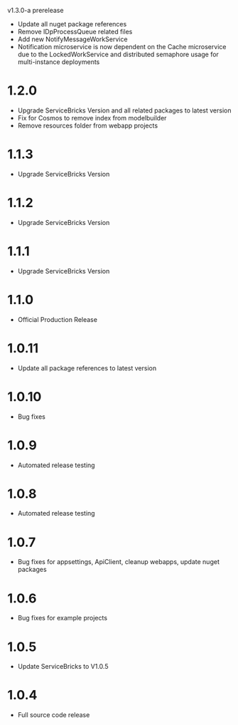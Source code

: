 v1.3.0-a prerelease
- Update all nuget package references
- Remove IDpProcessQueue related files
- Add new NotifyMessageWorkService
- Notification microservice is now dependent on the Cache microservice due to the LockedWorkService and distributed semaphore usage for multi-instance deployments

# 1.2.0
- Upgrade ServiceBricks Version and all related packages to latest version
- Fix for Cosmos to remove index from modelbuilder
- Remove resources folder from webapp projects

# 1.1.3
- Upgrade ServiceBricks Version

# 1.1.2
- Upgrade ServiceBricks Version

# 1.1.1
- Upgrade ServiceBricks Version

# 1.1.0
- Official Production Release

# 1.0.11
- Update all package references to latest version

# 1.0.10
- Bug fixes

# 1.0.9
- Automated release testing

# 1.0.8
- Automated release testing

# 1.0.7
- Bug fixes for appsettings, ApiClient, cleanup webapps, update nuget packages

# 1.0.6
- Bug fixes for example projects

# 1.0.5
- Update ServiceBricks to V1.0.5

# 1.0.4
- Full source code release

